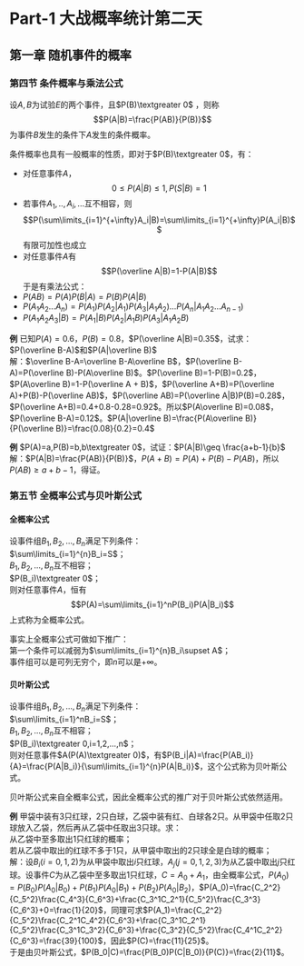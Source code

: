 # Part-1  大战概率统计第二天

## 第一章  随机事件的概率

### 第四节  条件概率与乘法公式

设$A,B$为试验$E$的两个事件，且$P(B)\textgreater 0$ ，则称$$P(A|B)=\frac{P(AB)}{P(B)}$$为事件$B$发生的条件下$A$发生的条件概率。

条件概率也具有一般概率的性质，即对于$P(B)\textgreater 0$，有：
* 对任意事件$A$，$$0\leq P(A|B)\leq 1,P(S|B)=1$$
* 若事件$A_1,..,A_i,...$互不相容，则$$P(\sum\limits_{i=1}^{+\infty}A_i|B)=\sum\limits_{i=1}^{+\infty}P(A_i|B)$$有限可加性也成立
* 对任意事件$A$有$$P(\overline A|B)=1-P(A|B)$$
于是有乘法公式：
* $P(AB)=P(A)P(B|A)=P(B)P(A|B)$
* $P(A_1A_2...A_n)=P(A_1)P(A_2|A_1)P(A_3|A_1A_2)...P(A_n|A_1A_2...A_{n-1})$
* $P(A_1A_2A_3|B)=P(A_1|B)P(A_2|A_1B)P(A_3|A_1A_2B)$

**例** 已知$P(A)=0.6$，$P(B)=0.8$，$P(\overline A|B)=0.35$，试求：$P(\overline B-A)$和$P(A|\overline B)$<br>解：$\overline B-A=\overline B-A\overline B$，$P(\overline B-A)=P(\overline B)-P(A\overline B)$。$P(\overline B)=1-P(B)=0.2$，$P(A\overline B)=1-P(\overline A + B)$，$P(\overline A+B)=P(\overline A)+P(B)-P(\overline AB)$，$P(\overline AB)=P(\overline A|B)P(B)=0.28$，$P(\overline A+B)=0.4+0.8-0.28=0.92$。所以$P(A\overline B)=0.08$，$P(\overline B-A)=0.12$。$P(A|\overline B)=\frac{P(A\overline B)}{P(\overline B)}=\frac{0.08}{0.2}=0.4$

**例** $P(A)=a,P(B)=b,b\textgreater 0$，试证：$P(A|B)\geq \frac{a+b-1}{b}$<br>解：$P(A|B)=\frac{P(AB)}{P(B)}$，$P(A+B)=P(A)+P(B)-P(AB)$，所以$P(AB)\geq a+b-1$，得证。

### 第五节  全概率公式与贝叶斯公式

#### 全概率公式

设事件组$B_1,B_2,...,B_n$满足下列条件：<br>$\sum\limits_{i=1}^{n}B_i=S$；<br>$B_1,B_2,...,B_n$互不相容；<br>$P(B_i)\textgreater 0$；<br>则对任意事件$A$，恒有$$P(A)=\sum\limits_{i=1}^nP(B_i)P(A|B_i)$$上式称为全概率公式。

事实上全概率公式可做如下推广：<br>第一个条件可以减弱为$\sum\limits_{i=1}^{n}B_i\supset A$；<br>事件组可以是可列无穷个，即$n$可以是$+\infty$。

#### 贝叶斯公式

设事件组$B_1,B_2,...,B_n$满足下列条件：<br>$\sum\limits_{i=1}^nB_i=S$；<br>$B_1,B_2,...,B_n$互不相容；<br>$P(B_i)\textgreater 0,i=1,2,...,n$；<br>则对任意事件$A(P(A)\textgreater 0)$，有$P(B_i|A)=\frac{P(AB_i)}{A}=\frac{P(A|B_i)}{\sum\limits_{i=1}^{n}P(A|B_i)}$，这个公式称为贝叶斯公式。

贝叶斯公式来自全概率公式，因此全概率公式的推广对于贝叶斯公式依然适用。

**例** 甲袋中装有$3$只红球，$2$只白球，乙袋中装有红、白球各$2$只。从甲袋中任取$2$只球放入乙袋，然后再从乙袋中任取出$3$只球。求：<br>从乙袋中至多取出$1$只红球的概率；<br>若从乙袋中取出的红球不多于$1$只，从甲袋中取出的$2$只球全是白球的概率；<br>解：设$B_i(i=0,1,2)$为从甲袋中取出$i$只红球，$A_j(j=0,1,2,3)$为从乙袋中取出$j$只红球。设事件$C$为从乙袋中至多取出$1$只红球，$C=A_0+A_1$，由全概率公式，$P(A_0)=P(B_0)P(A_0|B_0)+P(B_1)P(A_0|B_1)+P(B_2)P(A_0|B_2)$，$P(A_0)=\frac{C_2^2}{C_5^2}\frac{C_4^3}{C_6^3}+\frac{C_3^1C_2^1}{C_5^2}\frac{C_3^3}{C_6^3}+0=\frac{1}{20}$，同理可求$P(A_1)=\frac{C_2^2}{C_5^2}\frac{C_2^1C_4^2}{C_6^3}+\frac{C_3^1C_2^1}{C_5^2}\frac{C_3^1C_3^2}{C_6^3}+\frac{C_3^2}{C_5^2}\frac{C_4^1C_2^2}{C_6^3}=\frac{39}{100}$，因此$P(C)=\frac{11}{25}$。<br>于是由贝叶斯公式，$P(B_0|C)=\frac{P(B_0)P(C|B_0)}{P(C)}=\frac{2}{11}$。